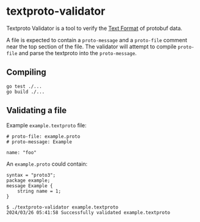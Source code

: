 # textproto-validator

Textproto Validator is a tool to verify the [Text Format](https://protobuf.dev/reference/protobuf/textformat-spec/) of protobuf data.

A file is expected to contain a `proto-message` and a `proto-file` comment near the top section of the file.  The validator will attempt to compile `proto-file` and parse the textproto into the `proto-message`.

## Compiling

```
go test ./...
go build ./...
```

## Validating a file
Example `example.textproto` file:

```
# proto-file: example.proto
# proto-message: Example

name: "foo"
```

An `example.proto` could contain:

```
syntax = "proto3";
package example;
message Example {
    string name = 1;
}
```

```
$ ./textproto-validator example.textproto 
2024/03/26 05:41:58 Successfully validated example.textproto
```
